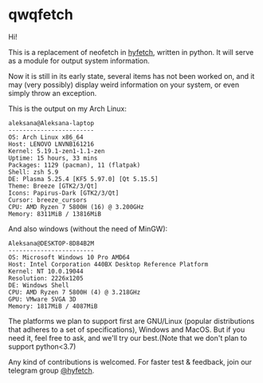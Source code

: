  
# qwqfetch

Hi!

This is a replacement of neofetch in [hyfetch](https://github.com/hykilpikonna/hyfetch), written in python. It will serve as a module for output system information.

Now it is still in its early state, several items has not been worked on, and it may (very possibly) display weird information on your system, or even simply throw an exception.

This is the output on my Arch Linux:
```
aleksana@Aleksana-laptop
------------------------
OS: Arch Linux x86_64
Host: LENOVO LNVNB161216
Kernel: 5.19.1-zen1-1.1-zen
Uptime: 15 hours, 33 mins
Packages: 1129 (pacman), 11 (flatpak)
Shell: zsh 5.9
DE: Plasma 5.25.4 [KF5 5.97.0] [Qt 5.15.5]
Theme: Breeze [GTK2/3/Qt]
Icons: Papirus-Dark [GTK2/3/Qt]
Cursor: breeze_cursors
CPU: AMD Ryzen 7 5800H (16) @ 3.200GHz
Memory: 8311MiB / 13816MiB
```

And also windows (without the need of MinGW):
```
Aleksana@DESKTOP-8D84B2M
------------------------
OS: Microsoft Windows 10 Pro AMD64
Host: Intel Corporation 440BX Desktop Reference Platform
Kernel: NT 10.0.19044
Resolution: 2226x1205
DE: Windows Shell
CPU: AMD Ryzen 7 5800H (4) @ 3.218GHz
GPU: VMware SVGA 3D
Memory: 1817MiB / 4087MiB
```

The platforms we plan to support first are GNU/Linux (popular distributions that adheres to a set of specifications), Windows and MacOS. But if you need it, feel free to ask, and we'll try our best.(Note that we don't plan to support python<3.7)

Any kind of contributions is welcomed. For faster test & feedback, join our telegram group [@hyfetch](https://t.me/hyfetch).